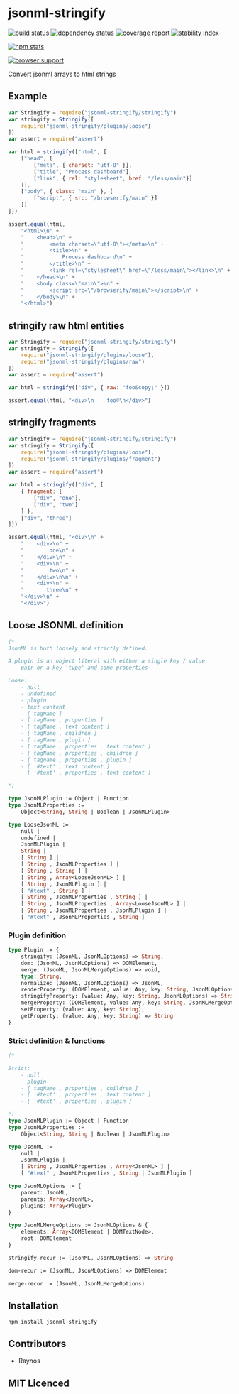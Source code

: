 # jsonml-stringify

[![build status][1]][2] [![dependency status][3]][4] [![coverage report][9]][10] [![stability index][15]][16]

[![npm stats][13]][14]

[![browser support][5]][6]

Convert jsonml arrays to html strings

## Example

```js
var Stringify = require("jsonml-stringify/stringify")
var stringify = Stringify([
    require("jsonml-stringify/plugins/loose")
])
var assert = require("assert")

var html = stringify(["html", [
    ["head", [
        ["meta", { charset: "utf-8" }],
        ["title", "Process dashboard"],
        ["link", { rel: "stylesheet", href: "/less/main"}]
    ]],
    ["body", { class: "main" }, [
        ["script", { src: "/browserify/main" }]
    ]]
]])

assert.equal(html,
    "<html>\n" +
    "    <head>\n" +
    "        <meta charset=\"utf-8\"></meta>\n" +
    "        <title>\n" +
    "            Process dashboard\n" +
    "        </title>\n" +
    "        <link rel=\"stylesheet\" href=\"/less/main\"></link>\n" +
    "    </head>\n" +
    "    <body class=\"main\">\n" +
    "        <script src=\"/browserify/main\"></script>\n" +
    "    </body>\n" +
    "</html>")
```

## stringify raw html entities

```js
var Stringify = require("jsonml-stringify/stringify")
var stringify = Stringify([
    require("jsonml-stringify/plugins/loose"),
    require("jsonml-stringify/plugins/raw")
])
var assert = require("assert")

var html = stringify(["div", { raw: "foo&copy;" }])

assert.equal(html, "<div>\n    foo©\n</div>")
```

## stringify fragments

```js
var Stringify = require("jsonml-stringify/stringify")
var stringify = Stringify([
    require("jsonml-stringify/plugins/loose"),
    require("jsonml-stringify/plugins/fragment")
])
var assert = require("assert")

var html = stringify(["div", [
    { fragment: [
        ["div", "one"],
        ["div", "two"]
    ] },
    ["div", "three"]
]])

assert.equal(html, "<div>\n" +
    "    <div>\n" +
    "        one\n" +
    "    </div>\n" +
    "    <div>\n" +
    "        two\n" +
    "    </div>\n\n" +
    "    <div>\n" +
    "       three\n" +
    "</div>\n" +
    "</div>")
```

## Loose JSONML definition

```ocaml
(* 
JsonML is both loosely and strictly defined.

A plugin is an object literal with either a single key / value
    pair or a key 'type' and some properties

Loose:
    - null
    - undefined
    - plugin
    - text content
    - [ tagName ]
    - [ tagName , properties ]
    - [ tagName , text content ]
    - [ tagName , children ]
    - [ tagName , plugin ]
    - [ tagName , properties , text content ]
    - [ tagName , properties , children ]
    - [ tagname , properties , plugin ]
    - [ '#text' , text content ]
    - [ '#text' , properties , text content ]

*)

type JsonMLPlugin := Object | Function
type JsonMLProperties := 
    Object<String, String | Boolean | JsonMLPlugin>

type LooseJsonML := 
    null |
    undefined |
    JsonMLPlugin |
    String |
    [ String ] |
    [ String , JsonMLProperties ] |
    [ String , String ] |
    [ String , Array<LooseJsonML> ] |
    [ String , JsonMLPlugin ] |
    [ "#text" , String ] |
    [ String , JsonMLProperties , String ] | 
    [ String , JsonMLProperties , Array<LooseJsonML> ] |
    [ String , JsonMLProperties , JsonMLPlugin ] |
    [ "#text" , JsonMLProperties , String ]
```

### Plugin definition

```ocaml
type Plugin := {
    stringify: (JsonML, JsonMLOptions) => String,
    dom: (JsonML, JsonMLOptions) => DOMElement,
    merge: (JsonML, JsonMLMergeOptions) => void,
    type: String,
    normalize: (JsonML, JsonMLOptions) => JsonML,
    renderProperty: (DOMElement, value: Any, key: String, JsonMLOptions),
    stringifyProperty: (value: Any, key: String, JsonMLOptions) => String,
    mergeProperty: (DOMElement, value: Any, key: String, JsonMLMergeOptions),
    setProperty: (value: Any, key: String),
    getProperty: (value: Any, key: String) => String
}
```

### Strict definition & functions

```ocaml
(*

Strict:
    - null
    - plugin
    - [ tagName , properties , children ]
    - [ '#text' , properties , text content ]
    - [ '#text' , properties , plugin ]

*)
type JsonMLPlugin := Object | Function
type JsonMLProperties := 
    Object<String, String | Boolean | JsonMLPlugin>

type JsonML :=
    null |
    JsonMLPlugin |
    [ String , JsonMLProperties , Array<JsonML> ] |
    [ "#text" , JsonMLProperties , String | JsonMLPlugin ]

type JsonMLOptions := {
    parent: JsonML,
    parents: Array<JsonML>,
    plugins: Array<Plugin>
}

type JsonMLMergeOptions := JsonMLOptions & {
    elements: Array<DOMElement | DOMTextNode>,
    root: DOMElement
}

stringify-recur := (JsonML, JsonMLOptions) => String

dom-recur := (JsonML, JsonMLOptions) => DOMElement

merge-recur := (JsonML, JsonMLMergeOptions)
```

## Installation

`npm install jsonml-stringify`

## Contributors

 - Raynos

## MIT Licenced

  [1]: https://secure.travis-ci.org/Raynos/jsonml-stringify.png
  [2]: https://travis-ci.org/Raynos/jsonml-stringify
  [3]: https://david-dm.org/Raynos/jsonml-stringify.png
  [4]: https://david-dm.org/Raynos/jsonml-stringify
  [5]: https://ci.testling.com/Raynos/jsonml-stringify.png
  [6]: https://ci.testling.com/Raynos/jsonml-stringify
  [9]: https://coveralls.io/repos/Raynos/jsonml-stringify/badge.png
  [10]: https://coveralls.io/r/Raynos/jsonml-stringify
  [13]: https://nodei.co/npm/jsonml-stringify.png?downloads=true&stars=true
  [14]: https://nodei.co/npm/jsonml-stringify
  [15]: http://hughsk.github.io/stability-badges/dist/unstable.svg
  [16]: http://github.com/hughsk/stability-badges

  [7]: https://badge.fury.io/js/jsonml-stringify.png
  [8]: https://badge.fury.io/js/jsonml-stringify
  [11]: https://gemnasium.com/Raynos/jsonml-stringify.png
  [12]: https://gemnasium.com/Raynos/jsonml-stringify
